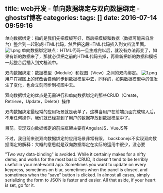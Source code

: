 title: web开发 - 单向数据绑定与双向数据绑定 - ghostsf博客
categories: 
tags: []
date: 2016-07-14 09:59:16
---
单向数据绑定：指的是我们先把模板写好，然后把模板和数据（数据可能来自后台）整合到一起形成HTML代码，然后把这段HTML代码插入到文档流里面。
![1.png][1]
单向数据绑定缺点：HTML代码一旦生成完以后，就没有办法再变了，如果有新的数据来了，那就必须把之前的HTML代码去掉，再重新把新的数据和模板一起整合后插入到文档流中。

双向数据绑定：数据模型（Module）和视图（View）之间的双向绑定。
![1.png][2]
用户在视图上的修改会自动同步到数据模型中去，同样的，如果数据模型中的值发生了变化，也会立刻同步到视图中去。

双向数据绑定的优点是无需进行和单向数据绑定的那些CRUD（Create，Retrieve，Update，Delete）操作

双向数据绑定最经常的应用场景就是表单了，这样当用户在前端页面完成输入后，不用任何操作，我们就已经拿到了用户的数据存放到数据模型中了。

目前。实现双向数据绑定的前端框架主要有AngularJS，VueJS等

不过，我目前来说双向数据绑定的应用场景非常有限。
backbonejs不实现双向数据绑定的解释：大概的意思就是双向数据绑定在实际的运用中很少，没必要

"Two way data-binding" is avoided. While it certainly makes for a nifty demo, and works for the most basic CRUD, it doesn't tend to be terribly useful in your real-world app. Sometimes you want to update on every keypress, sometimes on blur, sometimes when the panel is closed, and sometimes when the "save" button is clicked. In almost all cases, simply serializing the form to JSON is faster and easier. All that aside, if your heart is set, go for it.

  [1]: http://www.ghostsf.com/usr/uploads/2016/07/4272079052.png
  [2]: http://www.ghostsf.com/usr/uploads/2016/07/1274438625.png
